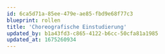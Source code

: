 ```yaml
---
id: 6ca5d71a-85ee-479e-ae85-fbd9e68f77c3
blueprint: rollen
title: 'Choreografische Einstudierung'
updated_by: b1a43fd3-c865-4122-b6cc-50cfa81a1985
updated_at: 1675260934
---
```

